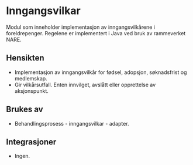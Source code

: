 # Inngangsvilkar

Modul som inneholder implementasjon av inngangsvilkårene i foreldrepenger. Regelene er implementert i Java ved bruk av rammeverket NARE.

## Hensikten

* Implementasjon av inngangsvilkår for fødsel, adopsjon, søknadsfrist og medlemskap.
* Gir vilkårsutfall. Enten innvilget, avslått eller opprettelse av aksjonspunkt.

## Brukes av

* Behandlingsprosess - inngangsvilkar - adapter.

## Integrasjoner

* Ingen.
